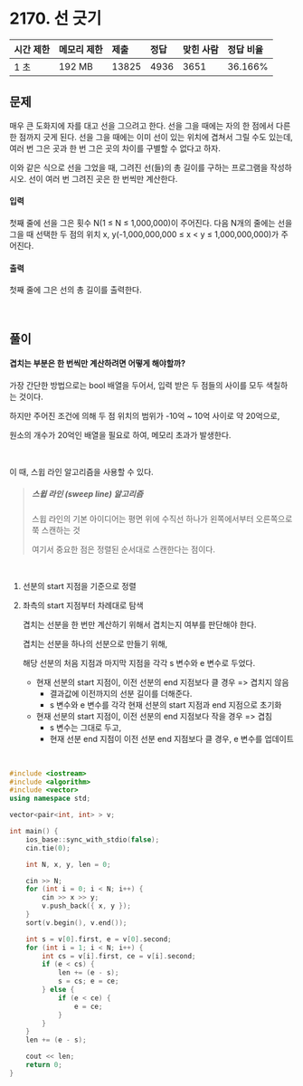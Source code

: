 # 2170. 선 긋기

| 시간 제한 | 메모리 제한 | 제출  | 정답 | 맞힌 사람 | 정답 비율 |
| :-------- | :---------- | :---- | :--- | :-------- | :-------- |
| 1 초      | 192 MB      | 13825 | 4936 | 3651      | 36.166%   |

## 문제

매우 큰 도화지에 자를 대고 선을 그으려고 한다. 선을 그을 때에는 자의 한 점에서 다른 한 점까지 긋게 된다. 선을 그을 때에는 이미 선이 있는 위치에 겹쳐서 그릴 수도 있는데, 여러 번 그은 곳과 한 번 그은 곳의 차이를 구별할 수 없다고 하자.

이와 같은 식으로 선을 그었을 때, 그려진 선(들)의 총 길이를 구하는 프로그램을 작성하시오. 선이 여러 번 그려진 곳은 한 번씩만 계산한다.

#### 입력

첫째 줄에 선을 그은 횟수 N(1 ≤ N ≤ 1,000,000)이 주어진다. 다음 N개의 줄에는 선을 그을 때 선택한 두 점의 위치 x, y(-1,000,000,000 ≤ x < y ≤ 1,000,000,000)가 주어진다.

#### 출력

첫째 줄에 그은 선의 총 길이를 출력한다.

<br/>

## 풀이

#### 겹치는 부분은 한 번씩만 계산하려면 어떻게 해야할까?

가장 간단한 방법으로는 bool 배열을 두어서, 입력 받은 두 점들의 사이를 모두 색칠하는 것이다.

하지만 주어진 조건에 의해 두 점 위치의 범위가 -10억 ~ 10억 사이로 약 20억으로,

원소의 개수가 20억인 배열을 필요로 하여, 메모리 초과가 발생한다.

<br/>

이 때, 스윕 라인 알고리즘을 사용할 수 있다.

> ##### 스윕 라인 (sweep line) 알고리즘
>
> 스윕 라인의 기본 아이디어는 평면 위에 수직선 하나가 왼쪽에서부터 오른쪽으로 쭉 스캔하는 것
>
> 여기서 중요한 점은 정렬된 순서대로 스캔한다는 점이다.

<br/>

1. 선분의 start 지점을 기준으로 정렬

2. 좌측의 start 지점부터 차례대로 탐색

   겹치는 선분을 한 번만 계산하기 위해서 겹치는지 여부를 판단해야 한다.

   겹치는 선분을 하나의 선분으로 만들기 위해,

   해당 선분의 처음 지점과 마지막 지점을 각각 s 변수와 e 변수로 두었다.

   - 현재 선분의 start 지점이, 이전 선분의 end 지점보다 클 경우 => 겹치지 않음
     - 결과값에 이전까지의 선분 길이를 더해준다.
     - s 변수와 e 변수를 각각 현재 선분의 start 지점과 end 지점으로 초기화
   - 현재 선분의 start 지점이, 이전 선분의 end 지점보다 작을 경우 => 겹침
     - s 변수는 그대로 두고,
     - 현재 선분 end 지점이 이전 선분 end 지점보다 클 경우, e 변수를 업데이트

<br/>

```c++
#include <iostream>
#include <algorithm>
#include <vector>
using namespace std;

vector<pair<int, int> > v;

int main() {
	ios_base::sync_with_stdio(false);
	cin.tie(0);

	int N, x, y, len = 0;

	cin >> N;
	for (int i = 0; i < N; i++) {
		cin >> x >> y;
		v.push_back({ x, y });
	}
	sort(v.begin(), v.end());

	int s = v[0].first, e = v[0].second;
	for (int i = 1; i < N; i++) {
		int cs = v[i].first, ce = v[i].second;
		if (e < cs) {
			len += (e - s);
			s = cs; e = ce;
		} else {
			if (e < ce) {
				e = ce;
			}
		}
	}
	len += (e - s);

	cout << len;
	return 0;
}
```
